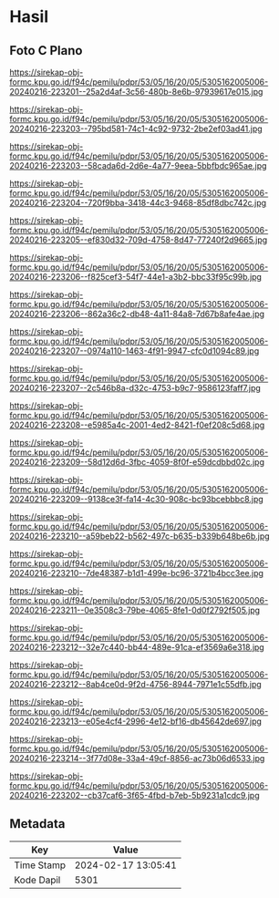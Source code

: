 # Hasil

## Foto C Plano

https://sirekap-obj-formc.kpu.go.id/f94c/pemilu/pdpr/53/05/16/20/05/5305162005006-20240216-223201--25a2d4af-3c56-480b-8e6b-97939617e015.jpg

https://sirekap-obj-formc.kpu.go.id/f94c/pemilu/pdpr/53/05/16/20/05/5305162005006-20240216-223203--795bd581-74c1-4c92-9732-2be2ef03ad41.jpg

https://sirekap-obj-formc.kpu.go.id/f94c/pemilu/pdpr/53/05/16/20/05/5305162005006-20240216-223203--58cada6d-2d6e-4a77-9eea-5bbfbdc965ae.jpg

https://sirekap-obj-formc.kpu.go.id/f94c/pemilu/pdpr/53/05/16/20/05/5305162005006-20240216-223204--720f9bba-3418-44c3-9468-85df8dbc742c.jpg

https://sirekap-obj-formc.kpu.go.id/f94c/pemilu/pdpr/53/05/16/20/05/5305162005006-20240216-223205--ef830d32-709d-4758-8d47-77240f2d9665.jpg

https://sirekap-obj-formc.kpu.go.id/f94c/pemilu/pdpr/53/05/16/20/05/5305162005006-20240216-223206--f825cef3-54f7-44e1-a3b2-bbc33f95c99b.jpg

https://sirekap-obj-formc.kpu.go.id/f94c/pemilu/pdpr/53/05/16/20/05/5305162005006-20240216-223206--862a36c2-db48-4a11-84a8-7d67b8afe4ae.jpg

https://sirekap-obj-formc.kpu.go.id/f94c/pemilu/pdpr/53/05/16/20/05/5305162005006-20240216-223207--0974a110-1463-4f91-9947-cfc0d1094c89.jpg

https://sirekap-obj-formc.kpu.go.id/f94c/pemilu/pdpr/53/05/16/20/05/5305162005006-20240216-223207--2c546b8a-d32c-4753-b9c7-9586123faff7.jpg

https://sirekap-obj-formc.kpu.go.id/f94c/pemilu/pdpr/53/05/16/20/05/5305162005006-20240216-223208--e5985a4c-2001-4ed2-8421-f0ef208c5d68.jpg

https://sirekap-obj-formc.kpu.go.id/f94c/pemilu/pdpr/53/05/16/20/05/5305162005006-20240216-223209--58d12d6d-3fbc-4059-8f0f-e59dcdbbd02c.jpg

https://sirekap-obj-formc.kpu.go.id/f94c/pemilu/pdpr/53/05/16/20/05/5305162005006-20240216-223209--9138ce3f-fa14-4c30-908c-bc93bcebbbc8.jpg

https://sirekap-obj-formc.kpu.go.id/f94c/pemilu/pdpr/53/05/16/20/05/5305162005006-20240216-223210--a59beb22-b562-497c-b635-b339b648be6b.jpg

https://sirekap-obj-formc.kpu.go.id/f94c/pemilu/pdpr/53/05/16/20/05/5305162005006-20240216-223210--7de48387-b1d1-499e-bc96-3721b4bcc3ee.jpg

https://sirekap-obj-formc.kpu.go.id/f94c/pemilu/pdpr/53/05/16/20/05/5305162005006-20240216-223211--0e3508c3-79be-4065-8fe1-0d0f2792f505.jpg

https://sirekap-obj-formc.kpu.go.id/f94c/pemilu/pdpr/53/05/16/20/05/5305162005006-20240216-223212--32e7c440-bb44-489e-91ca-ef3569a6e318.jpg

https://sirekap-obj-formc.kpu.go.id/f94c/pemilu/pdpr/53/05/16/20/05/5305162005006-20240216-223212--8ab4ce0d-9f2d-4756-8944-7971e1c55dfb.jpg

https://sirekap-obj-formc.kpu.go.id/f94c/pemilu/pdpr/53/05/16/20/05/5305162005006-20240216-223213--e05e4cf4-2996-4e12-bf16-db45642de697.jpg

https://sirekap-obj-formc.kpu.go.id/f94c/pemilu/pdpr/53/05/16/20/05/5305162005006-20240216-223214--3f77d08e-33a4-49cf-8856-ac73b06d6533.jpg

https://sirekap-obj-formc.kpu.go.id/f94c/pemilu/pdpr/53/05/16/20/05/5305162005006-20240216-223202--cb37caf6-3f65-4fbd-b7eb-5b9231a1cdc9.jpg


## Metadata

| Key        | Value               |
| ---------- | ------------------- |
| Time Stamp | 2024-02-17 13:05:41 |
| Kode Dapil | 5301                |



